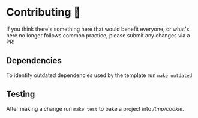 # Contributing 🌱

If you think there's something here that would benefit everyone, or what's here no longer follows common practice, please submit any changes via a PR!

## Dependencies

To identify outdated dependencies used by the template run `make outdated`

## Testing

After making a change run `make test` to bake a project into _/tmp/cookie_.

